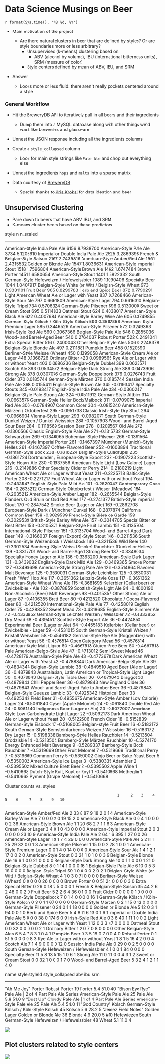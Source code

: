 # Data Science Musings on Beer
`r format(Sys.time(), '%B %d, %Y')`  



* Main motivation of the project
  * Are there natural clusters in beer that are defined by styles? Or are style boundaries more or less arbitrary?
    * Unsupervised (k-means) clustering based on 
      * ABV (alcohol by volume), IBU (international bitterness units), SRM (measure of color)
    * Style centers defined by mean of ABV, IBU, and SRM
      
* Answer
  * Looks more or less fluid: there aren't really pockets centered around a style
  

### General Workflow

* Hit the BreweryDB API to iteratively pull in all beers and their ingredients
  * Dump them into a MySQL database along with other things we'd want like breweries and glassware
* Unnest the JSON response including all the ingredients columns
* Create a `style_collapsed` column
  * Look for main style strings like `Pale Ale` and chop out everything else
* Unnest the ingredients `hops` and `malts` into a sparse matrix

* Data courtesy of [BreweryDB](http://www.brewerydb.com/developers)
    * Special thanks to [Kris Kroksi](https://kro.ski/) for data ideation and beer


## Unsupervised Clustering 
* Pare down to beers that have ABV, IBU, and SRM
* K-means cluster beers based on these predictors


style                                                            n     n_scaled
-----------------------------------------------------------  -----  -----------
American-Style India Pale Ale                                 6156    8.7938700
American-Style Pale Ale                                       3734    5.1205610
Imperial or Double India Pale Ale                             2525    3.2869398
French & Belgian-Style Saison                                 2167    2.7439816
American-Style Amber/Red Ale                                  1961    2.4315532
Golden or Blonde Ale                                          1547    1.8036631
American-Style Imperial Stout                                 1518    1.7596804
American-Style Brown Ale                                      1462    1.6747484
Brown Porter                                                  1451    1.6580654
American-Style Stout                                          1401    1.5822332
South German-Style Hefeweizen / Hefeweissbier                 1089    1.1090406
Specialty Beer                                                1044    1.0407917
Belgian-Style White (or Wit) / Belgian-Style Wheat             973    0.9331101
Fruit Beer                                                     905    0.8299783
Herb and Spice Beer                                            872    0.7799291
Light American Wheat Ale or Lager with Yeast                   837    0.7268466
American-Style Sour Ale                                        797    0.6661809
American-Style Lager                                           794    0.6616310
Belgian-Style Tripel                                           734    0.5706324
German-Style Pilsener                                          696    0.5130000
Sweet or Cream Stout                                           695    0.5114833
Oatmeal Stout                                                  624    0.4038017
American-Style Black Ale                                       622    0.4007684
American-Style Barley Wine Ale                                 605    0.3749855
German-Style Kölsch / Köln-Style Kölsch                        593    0.3567858
American-Style Premium Lager                                   585    0.3446526
American-Style Pilsener                                        572    0.3249363
Irish-Style Red Ale                                            560    0.3067366
Belgian-Style Pale Ale                                         546    0.2855036
Wood- and Barrel-Aged Beer                                     540    0.2764037
Robust Porter                                                  522    0.2491041
Extra Special Bitter                                           516    0.2400043
Other Belgian-Style Ales                                       506    0.2248378
Belgian-Style Blonde Ale                                       497    0.2111881
Pumpkin Beer                                                   458    0.1520390
Berliner-Style Weisse (Wheat)                                  450    0.1399058
American-Style Cream Ale or Lager                              448    0.1368726
Ordinary Bitter                                                423    0.0989565
Rye Ale or Lager with or without Yeast                         403    0.0686236
Belgian-Style Dubbel                                           399    0.0625571
Scotch Ale                                                     393    0.0534572
Belgian-Style Dark Strong Ale                                  389    0.0473906
Strong Ale                                                     378    0.0307076
German-Style Doppelbock                                        376    0.0276743
Fruit Cider                                                    370    0.0185744
German-Style Märzen                                            370    0.0185744
Session India Pale Ale                                         368    0.0155411
English-Style Brown Ale                                        345   -0.0193417
Specialty Stouts                                               345   -0.0193417
English-Style India Pale Ale                                   334   -0.0360247
Belgian-Style Pale Strong Ale                                  324   -0.0511912
German-Style Altbier                                           314   -0.0663576
German-Style Heller Bock/Maibock                               311   -0.0709075
Imperial Red Ale                                               306   -0.0784907
Common Cider                                                   304   -0.0815240
American-Style Märzen / Oktoberfest                            295   -0.0951738
Classic Irish-Style Dry Stout                                  294   -0.0966904
Vienna-Style Lager                                             293   -0.0982071
South German-Style Dunkel Weizen / Dunkel Weissbier            288   -0.1057903
Wood- and Barrel-Aged Sour Beer                                284   -0.1118569
Session Beer                                                   278   -0.1209567
Old Ale                                                        272   -0.1300566
Classic English-Style Pale Ale                                 271   -0.1315732
German-Style Schwarzbier                                       269   -0.1346065
Bohemian-Style Pilsener                                        266   -0.1391564
American-Style Imperial Porter                                 261   -0.1467397
Münchner (Munich)-Style Helles                                 261   -0.1467397
Coffee-Flavored Beer                                           252   -0.1603894
Traditional German-Style Bock                                  238   -0.1816224
Belgian-Style Quadrupel                                        235   -0.1861724
Dortmunder / European-Style Export                             232   -0.1907223
Scottish-Style Heavy Ale                                       230   -0.1937556
American-Style Light (Low Calorie) Lager                       216   -0.2149886
Other Specialty Cider or Perry                                 214   -0.2180219
Light American Wheat Ale or Lager without Yeast                211   -0.2225718
Baltic-Style Porter                                            208   -0.2271217
Fruit Wheat Ale or Lager with or without Yeast                 194   -0.2483547
English-Style Pale Mild Ale                                    191   -0.2529047
Contemporary Gose                                              184   -0.2635212
German-Style Oktoberfest / Wiesen (Meadow)                     184   -0.2635212
American-Style Amber Lager                                     182   -0.2665544
Belgian-Style Flanders Oud Bruin or Oud Red Ales               177   -0.2741377
British-Style Imperial Stout                                   170   -0.2847542
Smoke Beer (Lager or Ale)                                      169   -0.2862708
European-Style Dark / Münchner Dunkel                          168   -0.2877874
California Common Beer                                         158   -0.3029539
French-Style Bière de Garde                                    158   -0.3029539
British-Style Barley Wine Ale                                  157   -0.3044705
Special Bitter or Best Bitter                                  153   -0.3105371
Belgian-Style Fruit Lambic                                     151   -0.3135704
International-Style Pilsener                                   151   -0.3135704
Wood- and Barrel-Aged Dark Beer                                149   -0.3166037
Foreign (Export)-Style Stout                                   146   -0.3211536
South German-Style Weizenbock / Weissbock                      146   -0.3211536
Wild Beer                                                      140   -0.3302534
Bamberg-Style Weiss (Smoke) Rauchbier (Dunkel or Helles)       139   -0.3317701
Wood- and Barrel-Aged Strong Beer                              137   -0.3348034
Specialty Honey Lager or Ale                                   136   -0.3363200
American-Style Dark Lager                                      131   -0.3439032
English-Style Dark Mild Ale                                    129   -0.3469365
Smoke Porter                                                   127   -0.3499698
American-Style Strong Pale Ale                                 126   -0.3514864
Flavored Malt Beverage                                         125   -0.3530031
German-Style Leichtbier                                        125   -0.3530031
Fresh "Wet" Hop Ale                                            117   -0.3651362
Leipzig-Style Gose                                             117   -0.3651362
American-Style Wheat Wine Ale                                  115   -0.3681695
Kellerbier (Cellar beer) or Zwickelbier - Ale                  102   -0.3878859
Scottish-Style Light Ale                                        94   -0.4000190
Non-Alcoholic (Beer) Malt Beverages                             93   -0.4015357
Other Strong Ale or Lager                                       87   -0.4106355
Brett Beer                                                      80   -0.4212520
Chocolate / Cocoa-Flavored Beer                                 80   -0.4212520
International-Style Pale Ale                                    77   -0.4258019
English Cider                                                   75   -0.4288352
Sweet Mead                                                      73   -0.4318685
English-Style Summer Ale                                        72   -0.4333852
German-Style Leichtes Weizen / Weissbier                        72   -0.4333852
Dry Mead                                                        68   -0.4394517
Scottish-Style Export Ale                                       66   -0.4424850
Experimental Beer (Lager or Ale)                                64   -0.4455183
Kellerbier (Cellar beer) or Zwickelbier - Lager                 59   -0.4531015
South German-Style Kristall Weizen / Kristall Weissbier         58   -0.4546182
German-Style Rye Ale (Roggenbier) with or without Yeast         56   -0.4576514
Open Category Mead                                              56   -0.4576514
American-Style Malt Liquor                                      50   -0.4667513
Gluten-Free Beer                                                50   -0.4667513
Pale American-Belgo-Style Ale                                   47   -0.4713012
Semi-Sweet Mead                                                 46   -0.4728179
Australian-Style Pale Ale                                       43   -0.4773678
Dark American Wheat Ale or Lager with Yeast                     42   -0.4788844
Dark American-Belgo-Style Ale                                   39   -0.4834344
Belgian-Style Lambic                                            38   -0.4849510
Aged Beer (Ale or Lager)                                        36   -0.4879843
Australasian, Latin American or Tropical-Style Light Lager      36   -0.4879843
Belgian-Style Table Beer                                        36   -0.4879843
Braggot                                                         36   -0.4879843
Chili Pepper Beer                                               36   -0.4879843
New England Cider                                               36   -0.4879843
Wood- and Barrel-Aged Pale to Amber Beer                        36   -0.4879843
Belgian-Style Gueuze Lambic                                     33   -0.4925342
Historical Beer                                                 33   -0.4925342
Field Beer                                                      31   -0.4955675
American-Style Amber (Low Calorie) Lager                        24   -0.5061840
Cyser (Apple Melomel)                                           24   -0.5061840
Double Red Ale                                                  24   -0.5061840
Indigenous Beer (Lager or Ale)                                  23   -0.5077007
American-Style Low-Carbohydrate Light Lager                     22   -0.5092173
Dark American Wheat Ale or Lager without Yeast                  20   -0.5122506
French Cider                                                    18   -0.5152839
German-Style Eisbock                                            17   -0.5168005
Belgian-style Fruit Beer                                        16   -0.5183172
South German-Style Bernsteinfarbenes Weizen / Weissbier         16   -0.5183172
Dry Lager                                                       15   -0.5198338
Bamberg-Style Helles Rauchbier                                  14   -0.5213504
Grodziskie                                                      14   -0.5213504
Bamberg-Style Märzen Rauchbier                                  10   -0.5274170
Energy Enhanced Malt Beverage                                    9   -0.5289337
Bamberg-Style Bock Rauchbier                                     7   -0.5319669
Other Fruit Melomel                                              7   -0.5319669
Traditional Perry                                                7   -0.5319669
Common Perry                                                     5   -0.5350002
Ginjo Beer or Sake-Yeast Beer                                    5   -0.5350002
American-Style Ice Lager                                         3   -0.5380335
Adambier                                                         2   -0.5395502
Mixed Culture Brett Beer                                         2   -0.5395502
Apple Wine                                                       1   -0.5410668
Dutch-Style Kuit, Kuyt or Koyt                                   1   -0.5410668
Metheglin                                                        1   -0.5410668
Pyment (Grape Melomel)                                           1   -0.5410668

Cluster counts vs. styles

                                                       1     2    3    4     5    6     7    8    9   10
---------------------------------------------------  ---  ----  ---  ---  ----  ---  ----  ---  ---  ---
American-Style Amber/Red Ale                           2    33    8   87     9   18     2    0    1    4
American-Style Barley Wine Ale                         7     0    0    0     2    0    19   15    2    0
American-Style Black Ale                               0     0    4    1     0    0     0    0    2   36
American-Style Brown Ale                               1     1   20   68     2    7     1    1    6    3
American-Style Cream Ale or Lager                      3     4    0    1     0   43     0    0    0    0
American-Style Imperial Stout                          2     0    3    0     0    0     0   23   10    9
American-Style India Pale Ale                          2    64    1    6   395    1    27    0    0   26
American-Style Lager                                   1     9    1    7     4   29     0    0    0    0
American-Style Pale Ale                                5   211    1   25    29   32     0    0    1    3
American-Style Pilsener                                1    15    0    0     2   28     1    0    0    1
American-Style Premium Lager                           0     0    1    4     0   14     0    0    0    0
American-Style Sour Ale                                1     4    1    2     1   17     0    0    2    0
American-Style Stout                                   0     3   24    1     0    1     0    0    3    9
Belgian-Style Blonde Ale                              16     6    1    0     0   21     0    0    0    0
Belgian-Style Dark Strong Ale                         10     0    1    1     0    0     0    1   21    0
Belgian-Style Dubbel                                   8     0    1   14     1    0     0    0   16    1
Belgian-Style Pale Ale                                 6    10    0    5     3   18     0    0    0    0
Belgian-Style Tripel                                  59     1    0    0     0    0     2    0    2    1
Belgian-Style White (or Wit) / Belgian-Style Wheat     4     1    0    3     0   71     0    0    0    0
Berliner-Style Weisse (Wheat)                          0     0    0    0     0   26     0    0    0    0
Brown Porter                                           0     0   51   24     0    0     0    0    3    0
Extra Special Bitter                                   0    26    0   18     2    5     0    0    0    1
French & Belgian-Style Saison                         35    44    2    6     2   48     0    0    2    0
Fruit Beer                                             5     2    2    6     4   36     0    1    0    0
Fruit Cider                                            0     0    0    0     0    1     0    0    0    0
German-Style Doppelbock                                7     0    1    4     0    0     0    0   16    1
German-Style Kölsch / Köln-Style Kölsch                0     3    0    1     1   67     0    0    0    0
German-Style Märzen                                    0     2    1   15     0   12     0    0    0    0
German-Style Pilsener                                  0    24    0    1     1   18     0    0    0    0
Golden or Blonde Ale                                   5    12    0    3     1   94     0    0    1    0
Herb and Spice Beer                                    5     4    8   11     6   13     0    1    6    1
Imperial or Double India Pale Ale                      5     0    0    0    38    0   174    6    0    9
Irish-Style Red Ale                                    0     3    6   40     1   11     1    0    0    2
Light American Wheat Ale or Lager with Yeast           1    12    0    3     3   47     0    0    0    0
Oatmeal Stout                                          0     0   32    0     0    0     0    0    2    1
Ordinary Bitter                                        1     2    0    7     0    8     0    0    0    0
Other Belgian-Style Ales                               6     5    4    7     8    3     1    0    4    1
Pumpkin Beer                                           9     3    5   18     0    7     0    0    4    0
Robust Porter                                          0     1   51    5     0    0     0    0    8    3
Rye Ale or Lager with or without Yeast                 1     8    1    5    16    4     2    0    0    4
Scotch Ale                                             7     1    4    9     0    0     0    0   12    0
Session India Pale Ale                                 0    29    0    0     2    5     0    0    0    0
South German-Style Hefeweizen / Hefeweissbier          4     1    0    0     1   84     0    0    0    0
Specialty Beer                                        11     5    8   13     5   15     1    0    6    1
Strong Ale                                            11     0    1    1     0    0     4    3    1    2
Sweet or Cream Stout                                   0     0   32    1     0    0     0    1    7    0
Wood- and Barrel-Aged Beer                             5     3    2    4     1    2     1    1    4    0


name                                                      style                                           styleId   style_collapsed    abv    ibu   srm
--------------------------------------------------------  ----------------------------------------------  --------  ----------------  ----  -----  ----
"Ah Me Joy" Porter                                        Robust Porter                                   19        Porter             5.4   51.0    40
"Bison Eye Rye" Pale Ale | 2 of 4 Part Pale Ale Series    American-Style Pale Ale                         25        Pale Ale           5.8   51.0     8
"Dust Up" Cloudy Pale Ale | 1 of 4 Part Pale Ale Series   American-Style Pale Ale                         25        Pale Ale           5.4   54.0    11
"God Country" Kolsch                                      German-Style Kölsch / Köln-Style Kölsch         45        Kölsch             5.6   28.2     5
"Jemez Field Notes" Golden Lager                          Golden or Blonde Ale                            36        Blonde             4.9   20.0     5
#10 Hefewiezen                                            South German-Style Hefeweizen / Hefeweissbier   48        Wheat              5.1   11.0     4

![](compile_files/figure-html/unnamed-chunk-3-1.png)<!-- -->

## Plot clusters related to style centers

![](compile_files/figure-html/unnamed-chunk-4-1.png)<!-- -->


